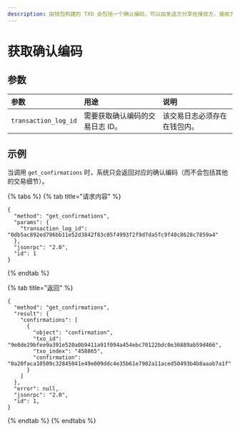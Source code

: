 ```yaml
---
description: 由钱包构建的 TXO 会包括一个确认编码，可以由发送方分享给接收方，接收方可以据此确认 TXO 和发送方的关联。
---
```


# 获取确认编码

## 参数

| 参数 | 用途 | 说明 |
| :--- | :--- | :--- |
| `transaction_log_id` | 需要获取确认编码的交易日志 ID。| 该交易日志必须存在在钱包内。|

## 示例

当调用 `get_confirmations` 时，系统只会返回对应的确认编码（而不会包括其他的交易细节）。

{% tabs %}
{% tab title="请求内容" %}
```text
{
  "method": "get_confirmations",
  "params": {
    "transaction_log_id": "0db5ac892ed796bb11e52d3842f83c05f4993f2f9d7da5fc9f40c8628c7859a4"
  },
  "jsonrpc": "2.0",
  "id": 1
}
```
{% endtab %}

{% tab title="返回" %}
```text
{
  "method": "get_confirmations",
  "result": {
    "confirmations": [
      {
        "object": "confirmation",
        "txo_id": "9e0de29bfee9a391e520a0b9411a91f094a454ebc70122bdc0e36889ab59d466",
        "txo_index": "458865",
        "confirmation": "0a20faca10509c32845041e49e009ddc4e35b61e7982a11aced50493b4b8aaab7a1f"
      }
    ]
  },
  "error": null,
  "jsonrpc": "2.0",
  "id": 1,
}
```
{% endtab %}
{% endtabs %}

